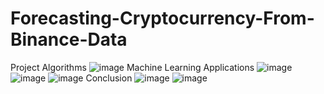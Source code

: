 # Forecasting-Cryptocurrency-From-Binance-Data
Project Algorithms
![image](https://user-images.githubusercontent.com/81258866/186205973-555559ba-351a-43cb-ba80-dffaf5e3922a.png)
Machine Learning Applications
![image](https://user-images.githubusercontent.com/81258866/186206104-5e7d53ad-12a9-4011-812c-997097c1fce3.png)
![image](https://user-images.githubusercontent.com/81258866/186206253-c546b4b0-b265-4ed2-9c52-180c4fbe1c90.png)
![image](https://user-images.githubusercontent.com/81258866/186206294-adced1b7-d1aa-427f-9f25-cda9d7509449.png)
Conclusion
![image](https://user-images.githubusercontent.com/81258866/186206399-0612de3f-d4ca-499f-883e-fef8289a683a.png)
![image](https://user-images.githubusercontent.com/81258866/186206421-ba6cbd29-288b-4489-a6b3-7289420f56e9.png)
